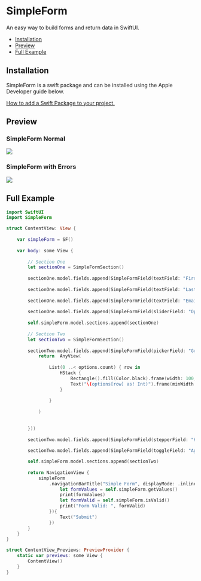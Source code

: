 # SimpleForm

An easy way to build forms and return data in SwiftUI.

* [Installation](#installation)
* [Preview](#preview)
* [Full Example](#full-example)

## Installation

SimpleForm is a swift package and can be installed using the Apple Developer guide below.

[How to add a Swift Package to your project.](https://developer.apple.com/documentation/xcode/adding_package_dependencies_to_your_app)

## Preview

### SimpleForm Normal
<img src="https://github.com/joeshonm/SimpleForm/blob/master/Images/simpleform.png">

### SimpleForm with Errors
<img src="https://github.com/joeshonm/SimpleForm/blob/master/Images/simpleform-errors.png">

## Full Example

```swift
import SwiftUI
import SimpleForm

struct ContentView: View {
    
    var simpleForm = SF()
    
    var body: some View {
        
        // Section One
        let sectionOne = SimpleFormSection()
        
        sectionOne.model.fields.append(SimpleFormField(textField: "First Name", labelPosition: .above, name: "first_name", value: "", validation: [.required]))
        
        sectionOne.model.fields.append(SimpleFormField(textField: "Last Name", name: "last_name", value: "", validation:[.required, .regex(#"^\d*$"#, "Please enter numbers only.")]))
        
        sectionOne.model.fields.append(SimpleFormField(textField: "Email", labelPosition: .above, name: "email", value: "", validation: [.required, .email], keyboardType: .emailAddress))
        
        sectionOne.model.fields.append(SimpleFormField(sliderField: "Opacity", name: "opacity", value: 0.85, range: 0...1))
        
        self.simpleForm.model.sections.append(sectionOne)
        
        // Section Two
        let sectionTwo = SimpleFormSection()
        
        sectionTwo.model.fields.append(SimpleFormField(pickerField: "Greetings", name: "greeting", selection: 2, options: [1,13,24], display: { options in
            return  AnyView(
                
                List(0 ..< options.count) { row in
                    HStack {
                        Rectangle().fill(Color.black).frame(width: 100, height: 100)
                        Text("\(options[row] as! Int)").frame(minWidth:100)
                    }
                    
                }
                
            )
            
            
        }))
        
        sectionTwo.model.fields.append(SimpleFormField(stepperField: "How many steps?", name: "steps", value: 20, range: 0...50))
        
        sectionTwo.model.fields.append(SimpleFormField(toggleField: "Agree to Terms", name: "agree_to_terms", value: false))

        self.simpleForm.model.sections.append(sectionTwo)
        
        return NavigationView {
            simpleForm
                .navigationBarTitle("Simple Form", displayMode: .inline).navigationBarItems(trailing: Button(action: {
                    let formValues = self.simpleForm.getValues()
                    print(formValues)
                    let formValid = self.simpleForm.isValid()
                    print("Form Valid: ", formValid)
                }){
                    Text("Submit")
                })
        }
    }
}

struct ContentView_Previews: PreviewProvider {
    static var previews: some View {
        ContentView()
    }
}
```
